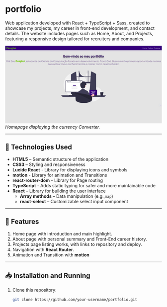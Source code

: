 
# portfolio 

Web application developed with React + TypeScript + Sass, created to showcase my projects, my career in front-end development, and contact details.
The website includes pages such as Home, About, and Projects, featuring a responsive design tailored for recruiters and companies.

![Project Screenshot](src/assets/Screenshot_project.png)  
*Homepage displaying the currency Converter.*

---

## 🧩 Technologies Used

- **HTML5** – Semantic structure of the application  
- **CSS3** – Styling and responsiveness  
- **Lucide React** - Library for displaying icons and symbols
- **motion** - Library for animation and Transitions
- **react-router-dom** - Library for Page routing
- **TypeScript** - Adds static typing for safer and more maintainable code
- **React** – Library for building the user interface  
  - **Array methods** – Data manipulation (e.g.,`map`)  
  - **react-select** – Customizable select input component

---

## 🚀 Features

 1. Home page with introduction and main highlight. 
 2. About page with personal summary and Front-End career history.
 3. Projects page listing works, with links to repository and deploy.
 4. Navigation with **React Router**.
 5. Animation and Transition with **motion**

---

## 📥 Installation and Running

1. Clone this repository:
   ```bash
   git clone https://github.com/your-username/portfolio.git

